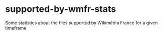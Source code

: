 # supported-by-wmfr-stats
Some statistics about the files supported by Wikimédia France for a given timeframe
